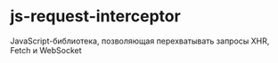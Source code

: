 # js-request-interceptor
JavaScript-библиотека, позволяющая перехватывать запросы XHR, Fetch и WebSocket
